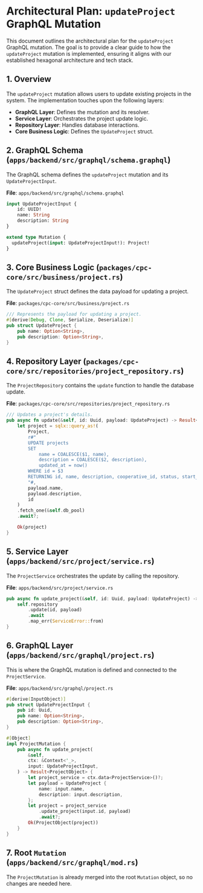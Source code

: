 # Architectural Plan: `updateProject` GraphQL Mutation

This document outlines the architectural plan for the `updateProject` GraphQL mutation. The goal is to provide a clear guide to how the `updateProject` mutation is implemented, ensuring it aligns with our established hexagonal architecture and tech stack.

## 1. Overview

The `updateProject` mutation allows users to update existing projects in the system. The implementation touches upon the following layers:

-   **GraphQL Layer**: Defines the mutation and its resolver.
-   **Service Layer**: Orchestrates the project update logic.
-   **Repository Layer**: Handles database interactions.
-   **Core Business Logic**: Defines the `UpdateProject` struct.

## 2. GraphQL Schema (`apps/backend/src/graphql/schema.graphql`)

The GraphQL schema defines the `updateProject` mutation and its `UpdateProjectInput`.

**File**: `apps/backend/src/graphql/schema.graphql`

```graphql
input UpdateProjectInput {
    id: UUID!
    name: String
    description: String
}

extend type Mutation {
  updateProject(input: UpdateProjectInput!): Project!
}
```

## 3. Core Business Logic (`packages/cpc-core/src/business/project.rs`)

The `UpdateProject` struct defines the data payload for updating a project.

**File**: `packages/cpc-core/src/business/project.rs`

```rust
/// Represents the payload for updating a project.
#[derive(Debug, Clone, Serialize, Deserialize)]
pub struct UpdateProject {
    pub name: Option<String>,
    pub description: Option<String>,
}
```

## 4. Repository Layer (`packages/cpc-core/src/repositories/project_repository.rs`)

The `ProjectRepository` contains the `update` function to handle the database update.

**File**: `packages/cpc-core/src/repositories/project_repository.rs`

```rust
/// Updates a project's details.
pub async fn update(&self, id: Uuid, payload: UpdateProject) -> Result<Project, sqlx::Error> {
    let project = sqlx::query_as!(
        Project,
        r#"
        UPDATE projects
        SET
            name = COALESCE($1, name),
            description = COALESCE($2, description),
            updated_at = now()
        WHERE id = $3
        RETURNING id, name, description, cooperative_id, status, start_date, end_date, created_at, updated_at
        "#,
        payload.name,
        payload.description,
        id
    )
    .fetch_one(&self.db_pool)
    .await?;

    Ok(project)
}
```

## 5. Service Layer (`apps/backend/src/project/service.rs`)

The `ProjectService` orchestrates the update by calling the repository.

**File**: `apps/backend/src/project/service.rs`

```rust
pub async fn update_project(&self, id: Uuid, payload: UpdateProject) -> Result<Project, ServiceError> {
    self.repository
        .update(id, payload)
        .await
        .map_err(ServiceError::from)
}
```

## 6. GraphQL Layer (`apps/backend/src/graphql/project.rs`)

This is where the GraphQL mutation is defined and connected to the `ProjectService`.

**File**: `apps/backend/src/graphql/project.rs`

```rust
#[derive(InputObject)]
pub struct UpdateProjectInput {
    pub id: Uuid,
    pub name: Option<String>,
    pub description: Option<String>,
}

#[Object]
impl ProjectMutation {
    pub async fn update_project(
        &self,
        ctx: &Context<'_>,
        input: UpdateProjectInput,
    ) -> Result<ProjectObject> {
        let project_service = ctx.data<ProjectService>()?;
        let payload = UpdateProject {
            name: input.name,
            description: input.description,
        };
        let project = project_service
            .update_project(input.id, payload)
            .await?;
        Ok(ProjectObject(project))
    }
}
```

## 7. Root `Mutation` (`apps/backend/src/graphql/mod.rs`)

The `ProjectMutation` is already merged into the root `Mutation` object, so no changes are needed here.